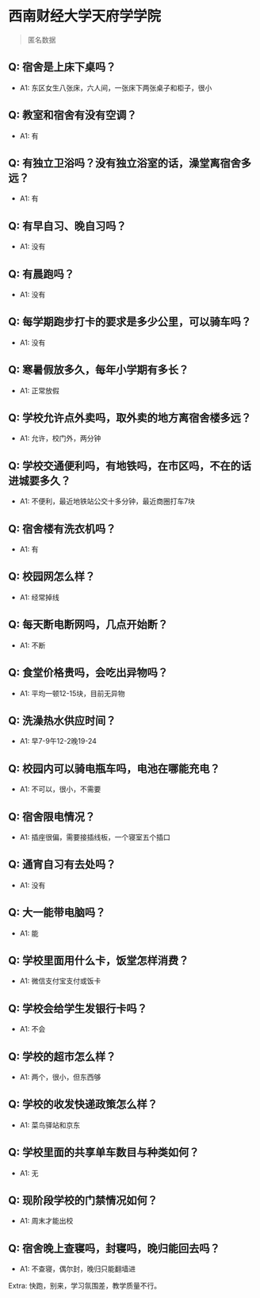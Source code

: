 # 西南财经大学天府学学院

> 匿名数据

## Q: 宿舍是上床下桌吗？

- A1: 东区女生八张床，六人间，一张床下两张桌子和柜子，很小

## Q: 教室和宿舍有没有空调？

- A1: 有

## Q: 有独立卫浴吗？没有独立浴室的话，澡堂离宿舍多远？

- A1: 有

## Q: 有早自习、晚自习吗？

- A1: 没有

## Q: 有晨跑吗？

- A1: 没有

## Q: 每学期跑步打卡的要求是多少公里，可以骑车吗？

- A1: 没有

## Q: 寒暑假放多久，每年小学期有多长？

- A1: 正常放假

## Q: 学校允许点外卖吗，取外卖的地方离宿舍楼多远？

- A1: 允许，校门外，两分钟

## Q: 学校交通便利吗，有地铁吗，在市区吗，不在的话进城要多久？

- A1: 不便利，最近地铁站公交十多分钟，最近商圈打车7块

## Q: 宿舍楼有洗衣机吗？

- A1: 有

## Q: 校园网怎么样？

- A1: 经常掉线

## Q: 每天断电断网吗，几点开始断？

- A1: 不断

## Q: 食堂价格贵吗，会吃出异物吗？

- A1: 平均一顿12-15块，目前无异物

## Q: 洗澡热水供应时间？

- A1: 早7-9午12-2晚19-24

## Q: 校园内可以骑电瓶车吗，电池在哪能充电？

- A1: 不可以，很小，不需要

## Q: 宿舍限电情况？

- A1: 插座很偏，需要接插线板，一个寝室五个插口

## Q: 通宵自习有去处吗？

- A1: 没有

## Q: 大一能带电脑吗？

- A1: 能

## Q: 学校里面用什么卡，饭堂怎样消费？

- A1: 微信支付宝支付或饭卡

## Q: 学校会给学生发银行卡吗？

- A1: 不会

## Q: 学校的超市怎么样？

- A1: 两个，很小，但东西够

## Q: 学校的收发快递政策怎么样？

- A1: 菜鸟驿站和京东

## Q: 学校里面的共享单车数目与种类如何？

- A1: 无

## Q: 现阶段学校的门禁情况如何？

- A1: 周末才能出校

## Q: 宿舍晚上查寝吗，封寝吗，晚归能回去吗？

- A1: 不查寝，偶尔封，晚归只能翻墙进

Extra: 快跑，别来，学习氛围差，教学质量不行。